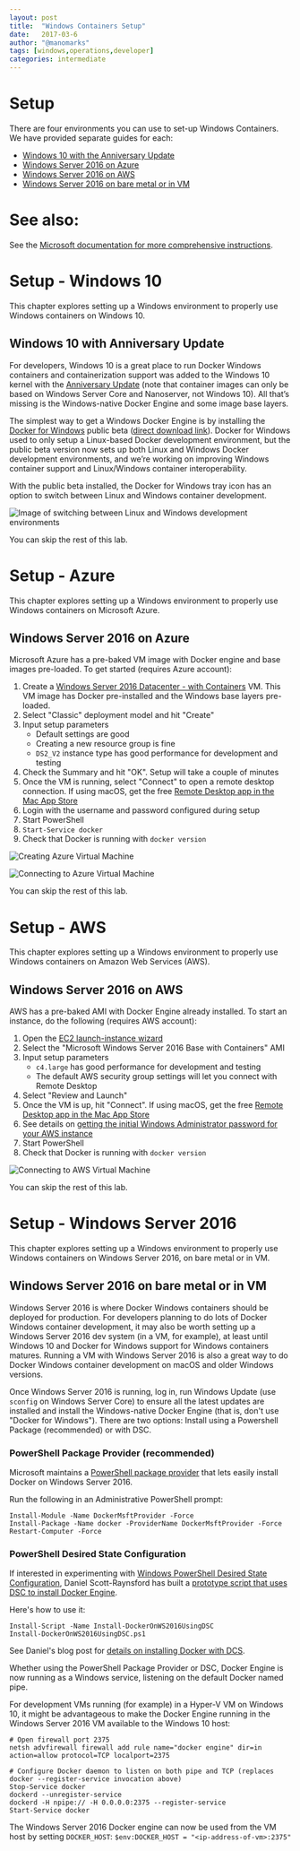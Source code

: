 ```yaml
---
layout: post
title:  "Windows Containers Setup"
date:   2017-03-6
author: "@manomarks"
tags: [windows,operations,developer]
categories: intermediate
---
```


# Setup

There are four environments you can use to set-up Windows Containers. We have provided separate guides for each:

+ [Windows 10 with the Anniversary Update](#win10)
+ [Windows Server 2016 on Azure](#azure)
+ [Windows Server 2016 on AWS](#aws)
+ [Windows Server 2016 on bare metal or in VM](#vm)

# See also:
See the [Microsoft documentation for more comprehensive instructions](https://msdn.microsoft.com/virtualization/windowscontainers/containers_welcome "Microsoft documentation").

# <a name="win10"></a>Setup - Windows 10

This chapter explores setting up a Windows environment to properly use Windows containers on Windows 10.

## Windows 10 with Anniversary Update

For developers, Windows 10 is a great place to run Docker Windows containers and containerization support was added to the Windows 10 kernel with the [Anniversary Update](https://blogs.windows.com/windowsexperience/2016/08/02/how-to-get-the-windows-10-anniversary-update/) (note that container images can only be based on Windows Server Core and Nanoserver, not Windows 10). All that’s missing is the Windows-native Docker Engine and some image base layers.

The simplest way to get a Windows Docker Engine is by installing the [Docker for Windows](https://docs.docker.com/docker-for-windows/ "Docker for Windows") public beta ([direct download link](https://download.docker.com/win/beta/InstallDocker.msi)). Docker for Windows used to only setup a Linux-based Docker development environment, but the public beta version now sets up both Linux and Windows Docker development environments, and we’re working on improving Windows container support and Linux/Windows container interoperability.

With the public beta installed, the Docker for Windows tray icon has an option to switch between Linux and Windows container development.

![Image of switching between Linux and Windows development environments](/images/docker-for-windows-switch.gif "Image of switching between Linux and Windows development environments")

You can skip the rest of this lab.

# <a name="azure"></a>Setup - Azure

This chapter explores setting up a Windows environment to properly use Windows containers on Microsoft Azure.


## Windows Server 2016 on Azure

Microsoft Azure has a pre-baked VM image with Docker engine and base images pre-loaded. To get started (requires Azure account):

 1. Create a [Windows Server 2016 Datacenter - with Containers](https://azure.microsoft.com/en-us/marketplace/partners/microsoft/windowsserver2016datacenterwithcontainers/) VM. This VM image has Docker pre-installed and the Windows base layers pre-loaded.
 2. Select "Classic" deployment model and hit "Create"
 3. Input setup parameters
    - Default settings are good
    - Creating a new resource group is fine
    - `DS2_V2` instance type has good performance for development and testing
 4. Check the Summary and hit "OK". Setup will take a couple of minutes
 5. Once the VM is running, select "Connect" to open a remote desktop connection. If using macOS, get the free [Remote Desktop app in the Mac App Store](https://itunes.apple.com/us/app/microsoft-remote-desktop/id715768417?mt=12)
 6. Login with the username and password configured during setup
 7. Start PowerShell
 8. `Start-Service docker`
 9. Check that Docker is running with `docker version`

![Creating Azure Virtual Machine](/images/Azure-ws2016-Create-Virtual-Machine.PNG)

![Connecting to Azure Virtual Machine](/images/Azure-ws2016-Connect.PNG)

You can skip the rest of this lab.

# <a name="aws"></a>Setup - AWS

This chapter explores setting up a Windows environment to properly use Windows containers on Amazon Web Services (AWS).


## <a name="vm"></a>Windows Server 2016 on AWS

AWS has a pre-baked AMI with Docker Engine already installed. To start an instance, do the following (requires AWS account):

1. Open the [EC2 launch-instance wizard](https://us-west-1.console.aws.amazon.com/ec2/v2/home#LaunchInstanceWizard)
2. Select the "Microsoft Windows Server 2016 Base with Containers" AMI
3. Input setup parameters
    - `c4.large` has good performance for development and testing
    - The default AWS security group settings will let you connect with Remote Desktop
4. Select "Review and Launch"
5. Once the VM is up, hit "Connect". If using macOS, get the free [Remote Desktop app in the Mac App Store](https://itunes.apple.com/us/app/microsoft-remote-desktop/id715768417?mt=12)
6. See details on [getting the initial Windows Administrator password for your AWS instance](https://docs.aws.amazon.com/AWSEC2/latest/WindowsGuide/connecting_to_windows_instance.html)
7. Start PowerShell
8. Check that Docker is running with `docker version`

![Connecting to AWS Virtual Machine](/images/aws-connect.PNG)

You can skip the rest of this lab.

# Setup - Windows Server 2016

This chapter explores setting up a Windows environment to properly use Windows containers on Windows Server 2016, on bare metal or in VM.

## Windows Server 2016 on bare metal or in VM

Windows Server 2016 is where Docker Windows containers should be deployed for production. For developers planning to do lots of Docker Windows container development, it may also be worth setting up a Windows Server 2016 dev system (in a VM, for example), at least until Windows 10 and Docker for Windows support for Windows containers matures. Running a VM with Windows Server 2016 is also a great way to do Docker Windows container development on macOS and older Windows versions.

Once Windows Server 2016 is running, log in, run Windows Update (use `sconfig` on Windows Server Core) to ensure all the latest updates are installed and install the Windows-native Docker Engine (that is, don't use "Docker for Windows"). There are two options: Install using a Powershell Package (recommended) or with DSC.

### PowerShell Package Provider (recommended)

Microsoft maintains a [PowerShell package provider](https://www.powershellgallery.com/packages/DockerMsftProvider) that lets easily install Docker on Windows Server 2016.

Run the following in an Administrative PowerShell prompt:

```
Install-Module -Name DockerMsftProvider -Force
Install-Package -Name docker -ProviderName DockerMsftProvider -Force
Restart-Computer -Force
```

### PowerShell Desired State Configuration

If interested in experimenting with [Windows PowerShell Desired State Configuration](https://msdn.microsoft.com/en-us/powershell/dsc/overview), Daniel Scott-Raynsford has built a [prototype script that uses DSC to install Docker Engine](https://www.powershellgallery.com/packages/Install-DockerOnWS2016UsingDSC/1.0.1/DisplayScript). 

Here's how to use it:

```
Install-Script -Name Install-DockerOnWS2016UsingDSC
Install-DockerOnWS2016UsingDSC.ps1
```

See Daniel's blog post for [details on installing Docker with DCS](https://dscottraynsford.wordpress.com/2016/10/15/install-docker-on-windows-server-2016-using-dsc/).

Whether using the PowerShell Package Provider or DSC, Docker Engine is now running as a Windows service, listening on the default Docker named pipe.

For development VMs running (for example) in a Hyper-V VM on Windows 10, it might be advantageous to make the Docker Engine running in the Windows Server 2016 VM available to the Windows 10 host:

    # Open firewall port 2375
    netsh advfirewall firewall add rule name="docker engine" dir=in action=allow protocol=TCP localport=2375
    
    # Configure Docker daemon to listen on both pipe and TCP (replaces docker --register-service invocation above)
    Stop-Service docker
    dockerd --unregister-service
    dockerd -H npipe:// -H 0.0.0.0:2375 --register-service
    Start-Service docker

The Windows Server 2016 Docker engine can now be used from the VM host by setting `DOCKER_HOST`:
`$env:DOCKER_HOST = "<ip-address-of-vm>:2375"`
